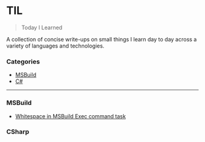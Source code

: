 # TIL

> Today I Learned

A collection of concise write-ups on small things I learn day to day across a
variety of languages and technologies.

### Categories

* [MSBuild](#MSBuild)
* [C#](#CSharp)

---

### MSBuild

- [Whitespace in MSBuild Exec command task](MSBuild/MSBuildExecTaskCommand.md)

### CSharp

